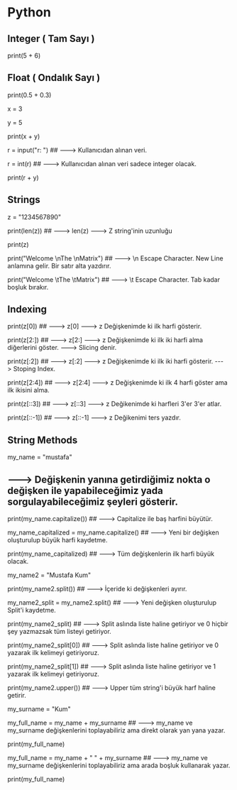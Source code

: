 # Python

## Integer ( Tam Sayı )
print(5 + 6)

## Float ( Ondalık Sayı )
print(0.5 + 0.3)

x = 3

y = 5

print(x + y)


r = input("r: ") ## ---> Kullanıcıdan alınan veri. 

r = int(r) ## ---> Kullanıcıdan alınan veri sadece integer olacak.

print(r + y)

## Strings

z = "1234567890"

print(len(z)) ## ---> len(z) ---> Z string'inin uzunluğu

print(z)

print("Welcome \nThe \nMatrix") ## ---> \n Escape Character. New Line anlamına gelir. Bir satır alta yazdırır.

print("Welcome \tThe \tMatrix")  ## ---> \t Escape Character. Tab kadar boşluk bırakır.

## Indexing

print(z[0]) ## ---> z[0] ---> z Değişkenimde ki ilk harfi gösterir.

print(z[2:]) ## ---> z[2:] ---> z Değişkenimde ki ilk iki harfi alma diğerlerini göster. ---> Slicing denir.

print(z[:2]) ## ---> z[:2] ---> z Değişkenimde ki ilk iki harfi gösterir. ---> Stoping Index.

print(z[2:4]) ## ---> z[2:4] ---> z Değişkenimde ki ilk 4 harfi göster ama ilk ikisini alma.

print(z[::3]) ## ---> z[::3] ---> z Değikenimde ki harfleri 3'er 3'er atlar.

print(z[::-1]) ## ---> z[::-1] ---> z Değikenimi ters yazdır.

## String Methods

my_name = "mustafa"

## ---> Değişkenin yanına getirdiğimiz nokta o değişken ile yapabileceğimiz yada sorgulayabileceğimiz şeyleri gösterir.

print(my_name.capitalize()) ## ---> Capitalize ile baş harfini büyütür.

my_name_capitalized = my_name.capitalize() ## ---> Yeni bir değişken oluşturulup büyük harfi kaydetme.

print(my_name_capitalized) ## ---> Tüm değişkenlerin ilk harfi büyük olacak.

my_name2 = "Mustafa Kum"

print(my_name2.split()) ## ---> İçeride ki değişkenleri ayırır.

my_name2_split = my_name2.split() ## ---> Yeni değişken oluşturulup Split'i kaydetme.

print(my_name2_split) ## ---> Split aslında liste haline getiriyor ve 0 hiçbir şey yazmazsak tüm listeyi getiriyor. 

print(my_name2_split[0]) ## ---> Split aslında liste haline getiriyor ve 0 yazarak ilk kelimeyi getiriyoruz.

print(my_name2_split[1]) ## ---> Split aslında liste haline getiriyor ve 1 yazarak ilk kelimeyi getiriyoruz.

print(my_name2.upper()) ## ---> Upper tüm string'i büyük harf haline getirir.

my_surname = "Kum"

my_full_name  = my_name + my_surname ## ---> my_name ve my_surname değişkenlerini toplayabiliriz ama direkt olarak yan yana yazar.

print(my_full_name)

my_full_name = my_name + " " + my_surname ## ---> my_name ve my_surname değişkenlerini toplayabiliriz ama arada boşluk kullanarak yazar.

print(my_full_name)
